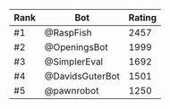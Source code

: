 Rank|Bot|Rating
---|---|---
#1|@RaspFish|2457
#2|@OpeningsBot|1999
#3|@SimplerEval|1692
#4|@DavidsGuterBot|1501
#5|@pawnrobot|1250
